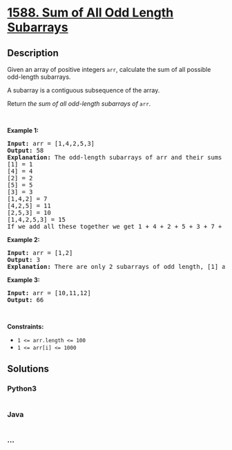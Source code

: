 # [1588. Sum of All Odd Length Subarrays](https://leetcode.com/problems/sum-of-all-odd-length-subarrays)



## Description

<p>Given an array of positive integers&nbsp;<code>arr</code>, calculate the sum of all possible odd-length subarrays.</p>

<p>A subarray is a contiguous&nbsp;subsequence of the array.</p>

<p>Return&nbsp;<em>the sum of all odd-length subarrays of&nbsp;</em><code>arr</code>.</p>

<p>&nbsp;</p>
<p><strong>Example 1:</strong></p>

<pre>
<strong>Input:</strong> arr = [1,4,2,5,3]
<strong>Output:</strong> 58
<strong>Explanation: </strong>The odd-length subarrays of arr and their sums are:
[1] = 1
[4] = 4
[2] = 2
[5] = 5
[3] = 3
[1,4,2] = 7
[4,2,5] = 11
[2,5,3] = 10
[1,4,2,5,3] = 15
If we add all these together we get 1 + 4 + 2 + 5 + 3 + 7 + 11 + 10 + 15 = 58</pre>

<p><strong>Example 2:</strong></p>

<pre>
<strong>Input:</strong> arr = [1,2]
<strong>Output:</strong> 3
<b>Explanation: </b>There are only 2 subarrays of odd length, [1] and [2]. Their sum is 3.</pre>

<p><strong>Example 3:</strong></p>

<pre>
<strong>Input:</strong> arr = [10,11,12]
<strong>Output:</strong> 66
</pre>

<p>&nbsp;</p>
<p><strong>Constraints:</strong></p>

<ul>
	<li><code>1 &lt;= arr.length &lt;= 100</code></li>
	<li><code>1 &lt;= arr[i] &lt;= 1000</code></li>
</ul>


## Solutions

<!-- tabs:start -->

### **Python3**

```python

```

### **Java**

```java

```

### **...**

```

```

<!-- tabs:end -->
